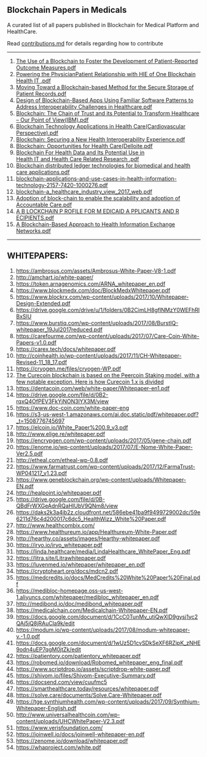 ## Blockchain Papers in Medicals
A curated list of all papers published in Blockchain for Medical Platform and HealthCare.

Read [contributions.md](https://github.com/punit-agarwal/MedBlockchain/blob/master/Contributions.md) for details regarding how to contribute


---

1. [The Use of a Blockchain to Foster the Development of
Patient-Reported Outcome Measures.pdf](https://github.com/punit-agarwal/MedBlockchain/files/1765937/The.Use.of.a.Blockchain.to.Foster.the.Development.of.Patient-Reported.Outcome.Measures.pdf)
2. [Powering the Physician­Patient Relationship with HIE of One Blockchain Health IT  .pdf](https://github.com/punit-agarwal/MedBlockchain/files/1765938/Powering.the.Physician.Patient.Relationship.with.HIE.of.One.Blockchain.Health.IT.pdf)
3. [Moving	Toward	a	Blockchain-based	Method	for	
the	Secure	Storage	of		Patient	Records.pdf](https://github.com/punit-agarwal/MedBlockchain/files/1765939/Moving.Toward.a.Blockchain-based.Method.for.the.Secure.Storage.of.Patient.Records.pdf)
4. [Design of Blockchain-Based Apps Using Familiar Software
Patterns to Address Interoperability Challenges in Healthcare.pdf](https://github.com/punit-agarwal/MedBlockchain/files/1765940/Design.of.Blockchain-Based.Apps.Using.Familiar.Software.Patterns.to.Address.Interoperability.Challenges.in.Healthcare.pdf)
5. [Blockchain: The Chain of Trust and its Potential
to Transform Healthcare – Our Point of View(IBM).pdf](https://github.com/punit-agarwal/MedBlockchain/files/1765941/Blockchain.The.Chain.of.Trust.and.its.Potential.to.Transform.Healthcare.Our.Point.of.View.IBM.pdf)
6. [Blockchain Technology Applications in Health Care(Cardiovascular Perspective).pdf](https://github.com/punit-agarwal/MedBlockchain/files/1765942/Blockchain.Technology.Applications.in.Health.Care.Cardiovascular.Perspective.pdf)
7. [Blockchain: Securing a New Health Interoperability Experience.pdf](https://github.com/punit-agarwal/MedBlockchain/files/1765943/Blockchain.Securing.a.New.Health.Interoperability.Experience.pdf)
8. [Blockchain: Opportunities for Health Care(Delloite.pdf](https://github.com/punit-agarwal/MedBlockchain/files/1765944/Blockchain.Opportunities.for.Health.Care.Delloite.pdf)
9. [Blockchain	For	Health	Data	and	Its	Potential	Use	in	
Health	IT	and	Health	Care	Related	Research	.pdf](https://github.com/punit-agarwal/MedBlockchain/files/1765945/Blockchain.For.Health.Data.and.Its.Potential.Use.in.Health.IT.and.Health.Care.Related.Research.pdf)
10. [Blockchain distributed ledger technologies for
biomedical and health care applications.pdf](https://github.com/punit-agarwal/MedBlockchain/files/1765946/Blockchain.distributed.ledger.technologies.for.biomedical.and.health.care.applications.pdf)
11. [blockchain-applications-and-use-cases-in-health-information-technology-2157-7420-1000276.pdf](https://github.com/punit-agarwal/MedBlockchain/files/1765947/blockchain-applications-and-use-cases-in-health-information-technology-2157-7420-1000276.pdf)
12. [blockchain-a_healthcare_industry_view_2017_web.pdf](https://github.com/punit-agarwal/MedBlockchain/files/1765948/blockchain-a_healthcare_industry_view_2017_web.pdf)
13. [Adoption of block-chain to enable the
scalability and adoption of Accountable Care.pdf](https://github.com/punit-agarwal/MedBlockchain/files/1765950/Adoption.of.block-chain.to.enable.the.scalability.and.adoption.of.Accountable.Care.pdf)
14. [A B LOCKCHAIN P ROFILE FOR M EDICAID A PPLICANTS AND R ECIPIENTS.pdf](https://github.com/punit-agarwal/MedBlockchain/files/1765951/A.B.LOCKCHAIN.P.ROFILE.FOR.M.EDICAID.A.PPLICANTS.AND.R.ECIPIENTS.pdf)
15. [A Blockchain-Based Approach to Health Information Exchange
Networks.pdf](https://github.com/punit-agarwal/MedBlockchain/files/1765952/A.Blockchain-Based.Approach.to.Health.Information.Exchange.Networks.pdf)

---

## WHITEPAPERS:

1. https://ambrosus.com/assets/Ambrosus-White-Paper-V8-1.pdf
2. http://amchart.io/white-paper/
3. https://token.arnagenomics.com/ARNA_whitepaper_en.pdf
4. https://www.blockmedx.com/doc/BlockMedxWhitepaper.pdf
5. https://www.blockrx.com/wp-content/uploads/2017/10/Whitepaper-Design-Extended.pdf
6. https://drive.google.com/drive/u/1/folders/0B2CimLH8gflNMzY0WEFhRlBxSlU
7. https://www.burstiq.com/wp-content/uploads/2017/08/BurstIQ-whitepaper_19Jul2017reduced.pdf
8. https://carefourme.com/wp-content/uploads/2017/07/Care-Coin-White-Papers-v1.0.pdf
9. https://carex.tech/docs/whitepaper.pdf
10. http://coinhealth.io/wp-content/uploads/2017/11/CH-Whitepaper-Revised-11_18_17.pdf
11. https://cryogen.me/files/cryogen-WP.pdf
12. [The Curecoin blockchain is based on the Peercoin Staking model, with a few notable exception. Here is how Curecoin 1.x is divided](https://curecoin.net/knowledge-base/about-curecoin/how-is-the-currency-divided-up/)
13. https://dentacoin.com/web/white-paper/Whitepaper-en1.pdf
14. https://drive.google.com/file/d/0B2-rqxQ4OfPEV3FkYjNON3lYX3M/view
15. https://www.doc-coin.com/white-paper-eng
16. https://s3-us-west-1.amazonaws.com/ai.doc.static/pdf/whitepaper.pdf?_t=1508776745697
17. https://elcoin.io/White_Paper%200.9_v3.pdf
18. http://www.elige.re/whitepaper.pdf
19. https://encrypgen.com/wp-content/uploads/2017/05/gene-chain.pdf
20. https://enome.io/wp-content/uploads/2017/07/E-Nome-White-Paper-Ver2.5.pdf
21. http://etheal.com/etheal-wp-0.8.pdf
22. https://www.farmatrust.com/wp-content/uploads/2017/12/FarmaTrust-WP041217_v1.23.pdf
23. https://www.geneblockchain.org/wp-content/uploads/Whitepaper-EN.pdf
24. http://healpoint.io/whitepaper.pdf
25. https://drive.google.com/file/d/0B-QBdFrWXGeAdnRQaHlUbV9QNm8/view
26. https://daks2k3a4ib2z.cloudfront.net/586ebe41ba9f9499729002dc/59e6211d76c4d200017c6dc5_HealthWizz_White%20Paper.pdf
27. http://www.healthcombix.com/
28. https://www.healthureum.io/app/Healthureum-White-Paper.pdf
29. http://hearthy.co/assets/images/Hearthy-whitepaper.pdf
30. https://iryo.io/iryo_whitepaper.pdf
31. https://linda.healthcare/media/LindaHealthcare_WhitePaper_Eng.pdf
32. https://litra.site/Litrawhitepaper.pdf
33. https://luvenmed.io/whitepaper/whitepaper_en.pdf
34. https://cryptoheart.org/docs/mdcn2.pdf
35. https://medcredits.io/docs/MedCredits%20White%20Paper%20Final.pdf
36. https://medibloc-homepage.oss-us-west-1.aliyuncs.com/whitepaper/medibloc_whitepaper_en.pdf
37. http://medibond.io/doc/medibond_whitepaper.pdf
38. https://medicalchain.com/Medicalchain-Whitepaper-EN.pdf
39. https://docs.google.com/document/d/1CcC0TunMv_utiQwXlD9gysj1yc2QAj5jQ8jRAuCla9k/edit
40. https://modum.io/wp-content/uploads/2017/08/modum-whitepaper-v.-1.0.pdf
41. https://docs.google.com/document/d/1wUz5D1cvSDkSeXF6RZipK_zNHE9odn4uEP7qgM0jtZk/edit
42. https://patientory.com/patientory_whitepaper.pdf
43. https://robomed.io/download/Robomed_whitepaper_eng_final.pdf
44. https://www.scriptdrop.io/assets/scriptdrop-white-paper.pdf
45. https://shivom.io/files/Shivom-Executive-Summary.pdf
46. https://docsend.com/view/cuufmc5
47. https://smarthealthcare.today/resources/whitepaper.pdf
48. https://solve.care/documents/Solve.Care-Whitepaper.pdf
49. https://tge.synthiumhealth.com/wp-content/uploads/2017/09/Synthium-Whitepaper-English.pdf
50. http://www.universalhealthcoin.com/wp-content/uploads/UHCWhitePaper-V2.3.pdf
51. https://www.verisfoundation.com/
52. https://joinwell.io/docs/joinwell-whitepaper-en.pdf
53. https://zenome.io/download/whitepaper.pdf
54. https://whaproject.com/white.pdf




